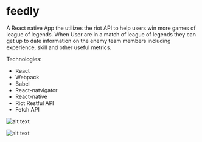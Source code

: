 # feedly
A React native App the utilizes the riot API to help users win more games of league of legends. When User are in a match of league of legends they can get up to date information on the enemy team members including experience, skill and other useful metrics.

Technologies:
 - React
 - Webpack
 - Babel
 - React-natvigator
 - React-native
 - Riot Restful API
 - Fetch API
 

![alt text](https://scontent.fewr1-3.fna.fbcdn.net/v/t1.0-9/18424055_10212399687896897_7433282384839281883_n.jpg?oh=8d74ee89e4c72527e50adbd00d1c5721&oe=59E89E22 "Logo Title Text 1")

![alt text](https://scontent.fewr1-3.fna.fbcdn.net/v/t1.0-9/18519764_10212399688176904_3802612577738553504_n.jpg?oh=a692090c3916d9f34e633da27730cf9e&oe=59AA4360 "Logo Title Text 1")
